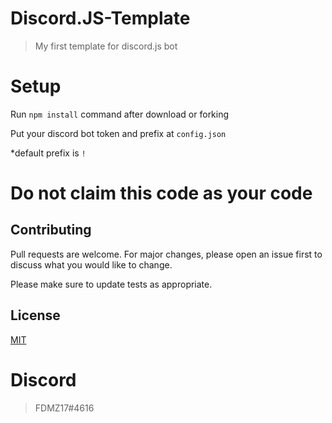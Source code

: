 # Discord.JS-Template
> My first template for discord.js bot

# Setup
Run ```npm install``` command after download or forking

Put your discord bot token and prefix at ```config.json```

*default prefix is ```!```

# Do not claim this code as your code
## Contributing
Pull requests are welcome. For major changes, please open an issue first to discuss what you would like to change.

Please make sure to update tests as appropriate.

## License
[MIT](https://choosealicense.com/licenses/mit/)

# Discord
> FDMZ17#4616
